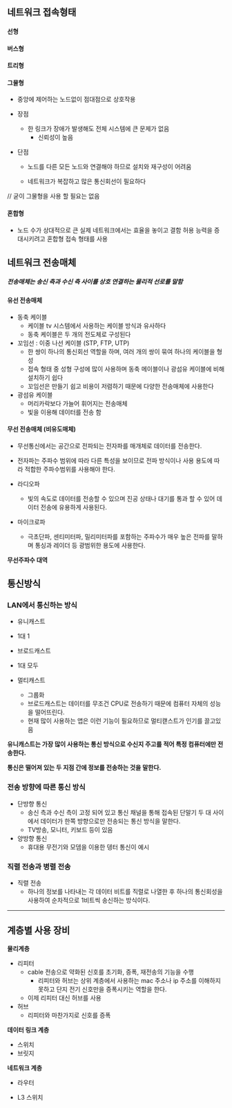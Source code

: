 ## 네트워크 접속형태 

#### 선형

#### 버스형

#### 트리형

#### 그물형

 - 중앙에 제어하는 노드없이 점대점으로 상호작용

 - 장점

   	- 한 링크가 장애가 발생해도 전체 시스템에 큰 문제가 없음
      	- 신뢰성이 높음

- 단점

  - 노드를 다른 모든 노드와 연결해야 하므로 설치와 재구성이 어려움

  - 네트워크가 복잡하고 많은 통신회선이 필요하다

// 굳이 그물형을 사용 할 필요는 없음

#### 혼합형

- 노드 수가 상대적으로 큰 실제 네트워크에서는 효율을 놓이고 결함 허용 능력을 증대시키려고 혼합형 접속 형태를 사용



## 네트워크 전송매체

##### 전송매체는 송신 측과 수신 측 사이를 상호 연결하는 물리적 선로를 말함

#### 유선 전송매체

- 동축 케이블
  - 케이블 tv 시스템에서 사용하는 케이블 방식과 유사하다
  - 동축 케이블은 두 개의 전도체로 구성된다
- 꼬임선 : 이중 나선 케이블 (STP, FTP,  UTP)
  - 한 쌍이 하나의 통신회선 역할을 하며, 여러 개의 쌍이 묶여 하나의 케이블을 형성
  - 접속 형태 중 성형 구성에 많이 사용하며 동축 메이블이나 광섬유 케이블에 비해 설치하기 쉽다 
  - 꼬임선은 만들기 쉽고 비용이 저렴하기 때문에 다양한 전송매체에 사용한다
- 광섬유 케이블 
  - 머리카락보다 가늘어 휘어지는 전송매체
  - 빛을 이용해 데이터를 전송 함

#### 무선 전송매체 (비유도매체)

- 무선통신에서는 공간으로 전파되는 전자파를 매개체로 데이터를 전송한다.

- 전자파는 주파수 범위에 따라 다른 특성을 보이므로 전파 방식이나 사용 용도에 따라 적합한 주파수범위를 사용해야 한다.

- 라디오파
  - 빛의 속도로 데이터를 전송할 수 있으며 진공 상태나 대기를 통과 할 수 있어 데이터 전송에 유용하게 사용된다.
- 마이크로파
  - 극초단파, 센티미터파, 밀리미터파를 포함하는 주파수가 매우 높은 전파를 말하며 통싱과 레이더 등 광범위한 용도에 사용한다.

**무선주파수 대역**



## 통신방식

### LAN에서 통신하는 방식

- 유니캐스트
  
- 1대 1
  
- 브로드캐스트
  
- 1대 모두
  
- 멀티캐스트
  - 그룹화
  - 브로드캐스트는 데이터를 무조건 CPU로 전송하기 때문에 컴퓨터 자체의 성능을 떨어뜨린다.
  - 현재 많이 사용하는 앱은 이런 기능이 필요하므로 멀티캗스트가 인기를 끌고있음
  
  

**유니캐스트는 가장 많이 사용하는 통신 방식으로 수신지 주고를 적어 특정 컴퓨터에만 전송한다.**

**통신은 떨어져 있는 두 지점 간에 정보를 전송하는 것을 말한다.**

### 전송 방향에 따른 통신 방식

- 단방향 통신
  - 송신 측과 수신 측이 고정 되어 있고 통신 채널을 통해 접속된 단말기 두 대 사이에서 데이터가 한쪽 방향으로만 전송되는 통신 방식을 말한다.
  - TV방송, 모니터, 키보드 등이 있음
- 양방향 통신
  - 휴대용 무전기와 모뎀을 이용한 뎅터 통신이 예시

### 직렬 전송과 병렬 전송

- 직렬 전송
  - 하나의 정보를 나타내는 각 데이터 비트를 직렬로 나열한 후 하나의 통신회성을 사용하여 순차적으로 1비트씩 송신하는 방식이다.



-----

## 계층별 사용 장비

**물리계층**

 - 리피터
   	- cable 전송으로 약화된 신호를 초기화, 증폭, 재전송의 기능을 수행
      	- 리피터와 허브는 상위 계층에서 사용하는 mac 주소나 ip 주소를 이해하지 못하고 단지 전기 신호만을 증폭시키는 역할을 한다.
   	- 이제 리피터 대신 허브를 사용
- 허브
  - 리피터와 마찬가지로 신호를 증폭

**데이터 링크 계층**

- 스위치
- 브릿지

**네트워크 계층**

- 라우터

- L3 스위치



